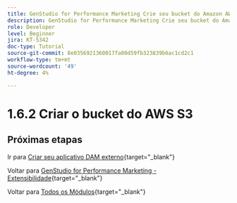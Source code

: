 ```yaml
---
title: GenStudio for Performance Marketing Crie seu bucket do Amazon AWS S3
description: GenStudio for Performance Marketing Crie seu bucket do Amazon AWS S3
role: Developer
level: Beginner
jira: KT-5342
doc-type: Tutorial
source-git-commit: 8e0356921360017fa00d59fb323839b6ac1cd2c1
workflow-type: tm+mt
source-wordcount: '49'
ht-degree: 4%

---
```


# 1.6.2 Criar o bucket do AWS S3



## Próximas etapas

Ir para [Criar seu aplicativo DAM externo](./ex3.md){target="_blank"}

Voltar para [GenStudio for Performance Marketing - Extensibilidade](./genstudioext.md){target="_blank"}

Voltar para [Todos os Módulos](./../../../overview.md){target="_blank"}
